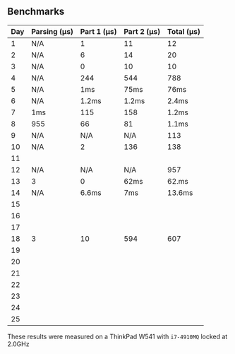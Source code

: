 ## Benchmarks

| Day | Parsing (μs) | Part 1 (μs) | Part 2 (μs) | Total (μs) |
|-----|--------------|-------------|-------------|------------|
| 1   | N/A          | 1           | 11          | 12         |
| 2   | N/A          | 6           | 14          | 20         |
| 3   | N/A          | 0           | 10          | 10         |
| 4   | N/A          | 244         | 544         | 788        |
| 5   | N/A          | 1ms         | 75ms        | 76ms       |
| 6   | N/A          | 1.2ms       | 1.2ms       | 2.4ms      |
| 7   | 1ms          | 115         | 158         | 1.2ms      |
| 8   | 955          | 66          | 81          | 1.1ms      |
| 9   | N/A          | N/A         | N/A         | 113        |
| 10  | N/A          | 2           | 136         | 138        |
| 11  |              |             |             |            |
| 12  | N/A          | N/A         | N/A         | 957        |
| 13  | 3            | 0           | 62ms        | 62.ms      |
| 14  | N/A          | 6.6ms       | 7ms         | 13.6ms     |
| 15  |              |             |             |            |
| 16  |              |             |             |            |
| 17  |              |             |             |            |
| 18  | 3            | 10          | 594         | 607        |
| 19  |              |             |             |            |
| 20  |              |             |             |            |
| 21  |              |             |             |            |
| 22  |              |             |             |            |
| 23  |              |             |             |            |
| 24  |              |             |             |            |
| 25  |              |             |             |            |

These results were measured on a ThinkPad W541 with `i7-4910MQ` locked at 2.0GHz
